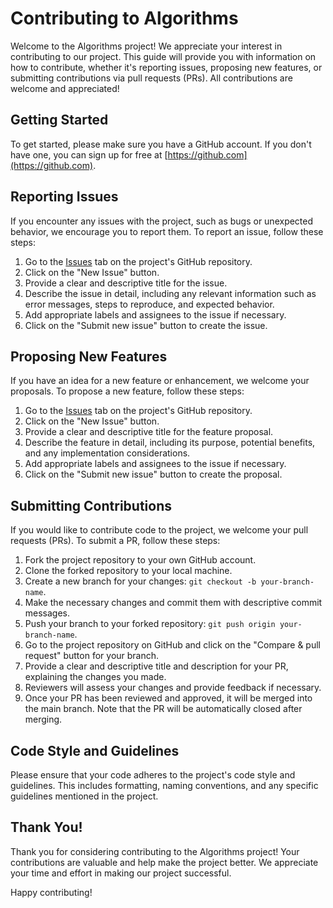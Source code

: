 # Contributing to Algorithms

Welcome to the Algorithms project! We appreciate your interest in contributing to our project. This guide will provide you with information on how to contribute, whether it's reporting issues, proposing new features, or submitting contributions via pull requests (PRs). All contributions are welcome and appreciated!

## Getting Started

To get started, please make sure you have a GitHub account. If you don't have one, you can sign up for free at [https://github.com](https://github.com).

## Reporting Issues

If you encounter any issues with the project, such as bugs or unexpected behavior, we encourage you to report them. To report an issue, follow these steps:

1. Go to the [Issues](https://github.com/CrowbarAutomations/Algorithms/issues) tab on the project's GitHub repository.
2. Click on the "New Issue" button.
3. Provide a clear and descriptive title for the issue.
4. Describe the issue in detail, including any relevant information such as error messages, steps to reproduce, and expected behavior.
5. Add appropriate labels and assignees to the issue if necessary.
6. Click on the "Submit new issue" button to create the issue.

## Proposing New Features

If you have an idea for a new feature or enhancement, we welcome your proposals. To propose a new feature, follow these steps:

1. Go to the [Issues](https://github.com/CrowbarAutomations/Algorithms/issues) tab on the project's GitHub repository.
2. Click on the "New Issue" button.
3. Provide a clear and descriptive title for the feature proposal.
4. Describe the feature in detail, including its purpose, potential benefits, and any implementation considerations.
5. Add appropriate labels and assignees to the issue if necessary.
6. Click on the "Submit new issue" button to create the proposal.

## Submitting Contributions

If you would like to contribute code to the project, we welcome your pull requests (PRs). To submit a PR, follow these steps:

1. Fork the project repository to your own GitHub account.
2. Clone the forked repository to your local machine.
3. Create a new branch for your changes: `git checkout -b your-branch-name`.
4. Make the necessary changes and commit them with descriptive commit messages.
5. Push your branch to your forked repository: `git push origin your-branch-name`.
6. Go to the project repository on GitHub and click on the "Compare & pull request" button for your branch.
7. Provide a clear and descriptive title and description for your PR, explaining the changes you made.
8. Reviewers will assess your changes and provide feedback if necessary.
9. Once your PR has been reviewed and approved, it will be merged into the main branch. Note that the PR will be automatically closed after merging.

## Code Style and Guidelines

Please ensure that your code adheres to the project's code style and guidelines. This includes formatting, naming conventions, and any specific guidelines mentioned in the project.

## Thank You!

Thank you for considering contributing to the Algorithms project! Your contributions are valuable and help make the project better. We appreciate your time and effort in making our project successful.

Happy contributing!
